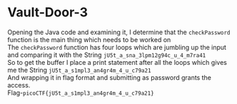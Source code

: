 # Vault-Door-3
Opening the Java code and examining it, I determine that the `checkPassword` function is the main thing which needs to be worked on \
The `checkPassword` function has four loops which are jumbling up the input and comparing it with the String `jU5t_a_sna_3lpm12g94c_u_4_m7ra41` \
So to get the buffer I place a print statement after all the loops which gives me the String `jU5t_a_s1mpl3_an4gr4m_4_u_c79a21` \
And wrapping it in flag format and submitting as password grants the access. \
Flag-`picoCTF{jU5t_a_s1mpl3_an4gr4m_4_u_c79a21}`

